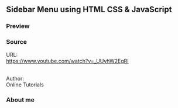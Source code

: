 ## Sidebar Menu using HTML CSS & JavaScript

### Preview



### Source

URL:<br> https://www.youtube.com/watch?v=_UUyhW2EgRI

<br>Author:</br> Online Tutorials


### About me
